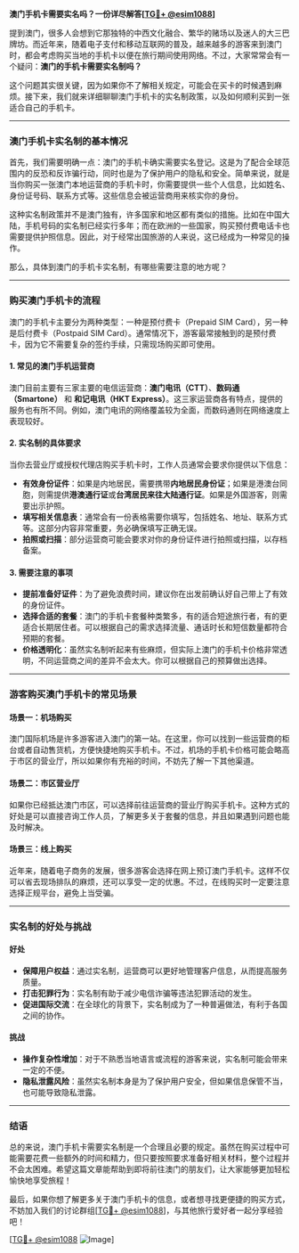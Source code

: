 **澳门手机卡需要实名吗？一份详尽解答[[TG💪+ @esim1088](https://t.me/s/esim1088)]**

提到澳门，很多人会想到它那独特的中西文化融合、繁华的赌场以及迷人的大三巴牌坊。而近年来，随着电子支付和移动互联网的普及，越来越多的游客来到澳门时，都会考虑购买当地的手机卡以便在旅行期间使用网络。不过，大家常常会有一个疑问：**澳门的手机卡需要实名制吗？**

这个问题其实很关键，因为如果你不了解相关规定，可能会在买卡的时候遇到麻烦。接下来，我们就来详细聊聊澳门手机卡的实名制政策，以及如何顺利买到一张适合自己的手机卡。

---

### 澳门手机卡实名制的基本情况

首先，我们需要明确一点：澳门的手机卡确实需要实名登记。这是为了配合全球范围内的反恐和反诈骗行动，同时也是为了保护用户的隐私和安全。简单来说，就是当你购买一张澳门本地运营商的手机卡时，你需要提供一些个人信息，比如姓名、身份证号码、联系方式等。这些信息会被运营商用来核实你的身份。

这种实名制政策并不是澳门独有，许多国家和地区都有类似的措施。比如在中国大陆，手机号码的实名制已经实行多年；而在欧洲的一些国家，购买预付费电话卡也需要提供护照信息。因此，对于经常出国旅游的人来说，这已经成为一种常见的操作。

那么，具体到澳门的手机卡实名制，有哪些需要注意的地方呢？

---

### 购买澳门手机卡的流程

澳门的手机卡主要分为两种类型：一种是预付费卡（Prepaid SIM Card），另一种是后付费卡（Postpaid SIM Card）。通常情况下，游客最常接触到的是预付费卡，因为它不需要复杂的签约手续，只需现场购买即可使用。

#### 1. 常见的澳门手机运营商

澳门目前主要有三家主要的电信运营商：**澳门电讯（CTT）**、**数码通（Smartone）** 和 **和记电讯（HKT Express）**。这三家运营商各有特点，提供的服务也有所不同。例如，澳门电讯的网络覆盖较为全面，而数码通则在网络速度上表现较好。

#### 2. 实名制的具体要求

当你去营业厅或授权代理店购买手机卡时，工作人员通常会要求你提供以下信息：

- **有效身份证件**：如果是内地居民，需要携带**内地居民身份证**；如果是港澳台同胞，则需提供**港澳通行证**或**台湾居民来往大陆通行证**。如果是外国游客，则需要出示护照。
- **填写相关信息表**：通常会有一份表格需要你填写，包括姓名、地址、联系方式等。这部分内容非常重要，务必确保填写正确无误。
- **拍照或扫描**：部分运营商可能会要求对你的身份证件进行拍照或扫描，以存档备案。

#### 3. 需要注意的事项

- **提前准备好证件**：为了避免浪费时间，建议你在出发前确认好自己带上了有效的身份证件。
- **选择合适的套餐**：澳门的手机卡套餐种类繁多，有的适合短途旅行者，有的更适合长期居住者。可以根据自己的需求选择流量、通话时长和短信数量都符合预期的套餐。
- **价格透明化**：虽然实名制听起来有些麻烦，但实际上澳门的手机卡价格非常透明，不同运营商之间的差异不会太大。你可以根据自己的预算做出选择。

---

### 游客购买澳门手机卡的常见场景

#### 场景一：机场购买

澳门国际机场是许多游客进入澳门的第一站。在这里，你可以找到一些运营商的柜台或者自动售货机，方便快捷地购买手机卡。不过，机场的手机卡价格可能会略高于市区的营业厅，所以如果你有充裕的时间，不妨先了解一下其他渠道。

#### 场景二：市区营业厅

如果你已经抵达澳门市区，可以选择前往运营商的营业厅购买手机卡。这种方式的好处是可以直接咨询工作人员，了解更多关于套餐的信息，并且如果遇到问题也能及时解决。

#### 场景三：线上购买

近年来，随着电子商务的发展，很多游客会选择在网上预订澳门手机卡。这样不仅可以省去现场排队的麻烦，还可以享受一定的优惠。不过，在线购买时一定要注意选择正规平台，避免上当受骗。

---

### 实名制的好处与挑战

#### 好处

- **保障用户权益**：通过实名制，运营商可以更好地管理客户信息，从而提高服务质量。
- **打击犯罪行为**：实名制有助于减少电信诈骗等违法犯罪活动的发生。
- **促进国际交流**：在全球化的背景下，实名制成为了一种普遍做法，有利于各国之间的协作。

#### 挑战

- **操作复杂性增加**：对于不熟悉当地语言或流程的游客来说，实名制可能会带来一定的不便。
- **隐私泄露风险**：虽然实名制本身是为了保护用户安全，但如果信息保管不当，也可能导致隐私泄露。

---

### 结语

总的来说，澳门手机卡需要实名制是一个合理且必要的规定。虽然在购买过程中可能需要花费一些额外的时间和精力，但只要按照要求准备好相关材料，整个过程并不会太困难。希望这篇文章能帮助到即将前往澳门的朋友们，让大家能够更加轻松愉快地享受旅程！

最后，如果你想了解更多关于澳门手机卡的信息，或者想寻找更便捷的购买方式，不妨加入我们的讨论群组[[TG💪+ @esim1088](https://t.me/s/esim1088)]，与其他旅行爱好者一起分享经验吧！

[[TG💪+ @esim1088](https://t.me/s/esim1088) ![Image](https://i.postimg.cc/4NQfJmqS/Snipaste-2025-05-13-00-14-12.png)]